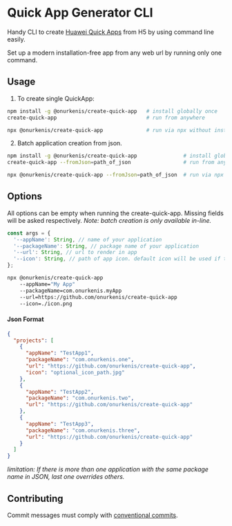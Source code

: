# Quick App Generator CLI

Handy CLI to create [Huawei Quick Apps](https://developer.huawei.com/consumer/en/quickApp) from H5 by using command line easily.

Set up a modern installation-free app from any web url by running only one command.

## Usage

1. To create single QuickApp:

```sh
npm install -g @onurkenis/create-quick-app   # install globally once
create-quick-app                             # run from anywhere

npx @onurkenis/create-quick-app              # run via npx without installing
```

2. Batch application creation from json.

```sh
npm install -g @onurkenis/create-quick-app               # install globally once
create-quick-app --fromJson=path_of_json                 # run from anywhere

npx @onurkenis/create-quick-app --fromJson=path_of_json  # run via npx without installing 
```

## Options

All options can be empty when running the create-quick-app. Missing fields will be asked respectively.
_Note: batch creation is only available in-line._

```js
const args = {
  '--appName': String, // name of your application
  '--packageName': String, // package name of your application
  '--url': String, // url to render in app
  '--icon': String, // path of app icon. default icon will be used if this field is empty
};
```

```sh
npx @onurkenis/create-quick-app
    --appName="My App"
    --packageName=com.onurkenis.myApp
    --url=https://github.com/onurkenis/create-quick-app
    --icon=./icon.png
```

#### Json Format

```json
{
  "projects": [
    {
      "appName": "TestApp1",
      "packageName": "com.onurkenis.one",
      "url": "https://github.com/onurkenis/create-quick-app",
      "icon": "optional_icon_path.jpg"
    },
    {
      "appName": "TestApp2",
      "packageName": "com.onurkenis.two",
      "url": "https://github.com/onurkenis/create-quick-app"
    },
    {
      "appName": "TestApp3",
      "packageName": "com.onurkenis.three",
      "url": "https://github.com/onurkenis/create-quick-app"
    }
  ]
}
```
_limitation: If there is more than one application with the same package name in JSON, last one overrides others._


## Contributing

Commit messages must comply with [conventional commits](https://www.conventionalcommits.org).
